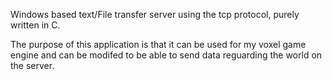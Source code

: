 Windows based text/File transfer server using the tcp protocol, purely written in C.

The purpose of this application is that it can be used for my voxel game engine and can be modifed to be able to send data reguarding the world on the server. 
